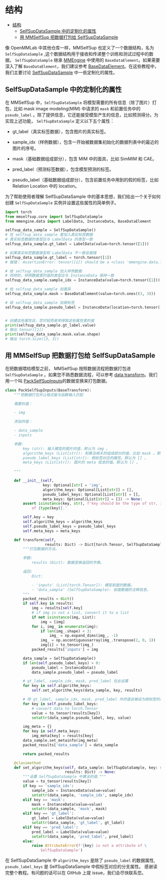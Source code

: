 # 结构

- [结构](#结构)
  - [SelfSupDataSample 中的定制化的属性](#selfsupDatasample-中的定制化的属性)
  - [用 MMSelfSup 把数据打包给 SelfSupDataSample](#用mmselfsup-把数据打包给-selfsupdatasample)

像 OpenMMLab 中其他仓库一样，MMSelfSup 也定义了一个数据结构，名为 `SelfSupDataSample` ,这个数据结构用于接收和传递整个训练和测试过程中的数据。
`SelfSupDataSample` 继承 [MMEngine](https://github.com/open-mmlab/mmengine) 中使用的 `BaseDataElement`。如果需要深入了解 `BaseDataElement`，我们建议参考 [BaseDataElement](https://github.com/open-mmlab/mmengine/blob/main/docs/zh_cn/tutorials/data_element.md)。在这些教程中，我们主要讨论 [SelfSupDataSample](mmselfsup.structures.SelfSupDataSample) 中一些定制化的属性。

## SelfSupDataSample 中的定制化的属性
在 MMSelfSup 中，`SelfSupDataSample` 将模型需要的所有信息（除了图片）打包，比如 mask image modeling(MIM) 中请求的 `mask` 和前置任务中的 `pseudo_label` 。除了提供信息，它还能接受模型产生的信息，比如预测得分。为实现上述功能， `SelfSupDataSample` 定义以下五个属性：

- gt_label（真实标签数据），包含图片的真实标签。

- sample_idx（样例数据），包含一开始被数据集初始化的数据列表中的最近的图片的序号。

- mask（基础数据组成部分），包含 MIM 中的面具，比如 SimMIM 和 CAE。

- pred_label（预测标签数据），包含模型预测的标签。

- pseudo_label（基础数据组成部分），包含前置任务中用到的假的标签，比如 Relation Location 中的 location。

为了帮助使用者理解 SelfSupDataSample 中的基本思想，我们给出一个关于如何创建 `SelfSupDataSample` 实例并设置这些属性的简单例子。

```python
import torch
from mmselfsup.core import SelfSupDataSample
from mmengine.data import LabelData, InstanceData, BaseDataElement

selfsup_data_sample = SelfSupDataSample()
# 在 selfsup_data_sample 里加入真实标签数据
# 真实标签数据的类型应与 LabelData 的类型一致
selfsup_data_sample.gt_label = LabelData(value=torch.tensor([1]))

# 如果真实标签数据类型和 LabelData 不一致会报错
selfsup_data_sample.gt_label = torch.tensor([1])
# 报错： AssertionError: tensor([1]) should be a <class 'mmengine.data.label_data.LabelData'> but got <class 'torch.Tensor'>

# 给 selfsup_data_sample 加入样例数据
# 同样的，样例数据里的值的类型应与 InstanceData 保持一致
selfsup_data_sample.sample_idx = InstanceData(value=torch.tensor([1]))

# 给 selfsup_data_sample 加面具
selfsup_data_sample.mask = BaseDataElement(value=torch.ones((3, 3)))

# 给 selfsup_data_sample 加假标签
selfsup_data_sample.pseudo_label = InstanceData(location=torch.tensor([1, 2, 3]))


# 创建这些属性后，您可轻而易举得取这些属性里的值
print(selfsup_data_sample.gt_label.value)
# 输出 tensor([1])
print(selfsup_data_sample.mask.value.shape)
# 输出 torch.Size([3, 3])
```

## 用 MMSelfSup 把数据打包给 SelfSupDataSample

在把数据喂给模型之前， MMSelfSup 按照数据流程把数据打包进 `SelfSupDataSample` 。如果您不熟悉数据流程，可以参考 [data transform](https://github.com/open-mmlab/mmcv/blob/transforms/docs/zh_cn/understand_mmcv/data_transform.md)。我们用一个叫 [PackSelfSupInputs](mmselfsup.datasets.transforms.PackSelfSupInputs)的数据变换来打包数据。

```python
class PackSelfSupInputs(BaseTransform):
    """把数据打包并让格式能与函数输入匹配

    需要的值：

    - img

    添加的值：

    - data_sample
    - inputs

    参数:
        key (str): 输入模型的图片的值，默认为 img 。
        algorithm_keys (List[str]): 和算法相关的组成部分的值，比如 mask 。默认为 [] 。
        pseudo_label_keys (List[str]): 假标签对应的属性。默认为 [] 。
        meta_keys (List[str]): 图片的 meta 信息的值。默认为 [] 。
        
    """

    def __init__(self,
                 key: Optional[str] = 'img',
                 algorithm_keys: Optional[List[str]] = [],
                 pseudo_label_keys: Optional[List[str]] = [],
                 meta_keys: Optional[List[str]] = []) -> None:
        assert isinstance(key, str), f'key should be the type of str, instead \
            of {type(key)}.'

        self.key = key
        self.algorithm_keys = algorithm_keys
        self.pseudo_label_keys = pseudo_label_keys
        self.meta_keys = meta_keys

    def transform(self,
                  results: Dict) -> Dict[torch.Tensor, SelfSupDataSample]:
        """打包数据的方法。

        参数:
            results (Dict): 数据变换返回的字典。

        返回:
            Dict:

            - 'inputs' (List[torch.Tensor]): 模型前面的数据。
            - 'data_sample' (SelfSupDataSample): 前面数据的注释信息。
        """
        packed_results = dict()
        if self.key in results:
            img = results[self.key]
            # if img is not a list, convert it to a list
            if not isinstance(img, List):
                img = [img]
            for i, img_ in enumerate(img):
                if len(img_.shape) < 3:
                    img_ = np.expand_dims(img_, -1)
                img_ = np.ascontiguousarray(img_.transpose(2, 0, 1))
                img[i] = to_tensor(img_)
            packed_results['inputs'] = img

        data_sample = SelfSupDataSample()
        if len(self.pseudo_label_keys) > 0:
            pseudo_label = InstanceData()
            data_sample.pseudo_label = pseudo_label

        # gt_label, sample_idx, mask, pred_label 在此设置
        for key in self.algorithm_keys:
            self.set_algorithm_keys(data_sample, key, results)

        # 除 gt_label, sample_idx, mask, pred_label 外的值会被设为假标签的属性
        for key in self.pseudo_label_keys:
            # convert data to torch.Tensor
            value = to_tensor(results[key])
            setattr(data_sample.pseudo_label, key, value)

        img_meta = {}
        for key in self.meta_keys:
            img_meta[key] = results[key]
        data_sample.set_metainfo(img_meta)
        packed_results['data_sample'] = data_sample

        return packed_results

    @classmethod
    def set_algorithm_keys(self, data_sample: SelfSupDataSample, key: str,
                           results: Dict) -> None:
        """设置 SelfSupDataSample 中算法的值."""
        value = to_tensor(results[key])
        if key == 'sample_idx':
            sample_idx = InstanceData(value=value)
            setattr(data_sample, 'sample_idx', sample_idx)
        elif key == 'mask':
            mask = InstanceData(value=value)
            setattr(data_sample, 'mask', mask)
        elif key == 'gt_label':
            gt_label = LabelData(value=value)
            setattr(data_sample, 'gt_label', gt_label)
        elif key == 'pred_label':
            pred_label = LabelData(value=value)
            setattr(data_sample, 'pred_label', pred_label)
        else:
            raise AttributeError(f'{key} is not a attribute of \
                SelfSupDataSample')
```

在 SelfSupDataSample 中 `algorithm_keys` 是除了 `pseudo_label` 的数据属性, `pseudo_label_keys` 是 SelfSupDataSample 中假标签对应的分支属性。 
感谢读完整个教程。有问题的话可以在 GitHub 上提 issue，我们会尽快联系您。
